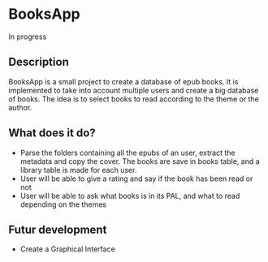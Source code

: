 # BooksApp

In progress

## Description

BooksApp is a small project to create a database of epub books.
It is implemented to take into account multiple users and create a big database of books.
The idea is to select books to read according to the theme or the author.

## What does it do?

- Parse the folders containing all the epubs of an user, extract the metadata and copy the cover. The books
are save in books table, and a library table is made for each user.
- User will be able to give a rating and say if the book has been read or not
- User will be able to ask what books is in its PAL, and what to read depending on the themes

## Futur development

- Create a Graphical Interface 
